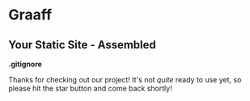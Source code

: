 # Graaff
## Your Static Site - Assembled

**.gitignore**

Thanks for checking out our project! It's not *quite* ready to use yet, so please hit the star button and come back shortly!
